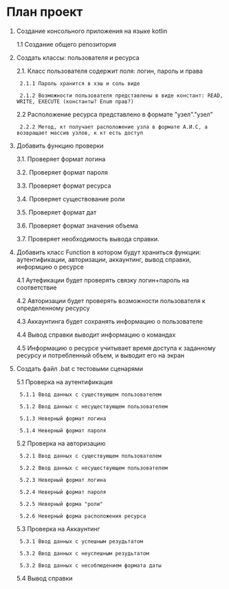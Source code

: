 # План проект<br>

1. Создание консольного приложения на языке kotlin
	
	1.1 Создание общего репозитория 

2. Создать классы: пользователя и ресурса

	2.1. Класс пользователя содержит поля: логин, пароль и права

		2.1.1 Пароль хранится в хэш и соль виде
		
		2.1.2 Возможности пользователя представлены в виде констант: READ, WRITE, EXECUTE (константы? Enum прав?)

	2.2 Расположение ресурса представлено в формате "узел"."узел"
	
   		2.2.2 Метод, кт получает расположение узла в формате А.И.С, а возвращает массив узлов, к кт есть доступ
	
3. Добавить функцию проверки 

	3.1. Проверяет формат логина 
 
	3.2. Проверяет формат пароля 
 
 	3.3. Проверяет формат ресурса 
     
 	3.4. Проверяет существование роли 
 
 	3.5. Проверяет формат дат 
 	
 	3.6. Проверяет формат значения объема 
 
	3.7. Проверяет необходимость вывода справки.

4. Добавить класс Function в котором будут храниться функции: аутентификации, авторизации, аккаунтинг, вывод справки, информцию о ресурсе        
	
	4.1 Аутефикации будет проверять связку логин+пароль на соответствие
	
	4.2 Авторизации будет проверять возможности пользователя к определенному ресурсу
	
	4.3 Аккаунтинга будет сохранять информацию о пользователе

	4.4 Вывод справки выводит информацию о командах
	
	4.5 Информацию о ресурсе учитывает время доступа к заданному ресурсу и потребленный объем, и выводит его на экран 


5. Создать файл .bat с тестовыми сценарями 

	5.1 Проверка на аутентификация 

		5.1.1 Ввод данных с существующем пользователем

		5.1.2 Ввод данных с несуществующем пользователем
	
		5.1.3 Неверный формат логина

		5.1.4 Неверный формат пароля
	
	5.2 Проверка на авторизацию

		5.2.1 Ввод данных с существующем пользователем

		5.2.2 Ввод данных с несуществующем пользователем

		5.2.3 Неверный формат логина

		5.2.4 Неверный формат пароля

		5.2.5 Неверный форма "роли"

		5.2.6 Неверный форма расположения ресурса

	5.3 Проверка на Аккаунтинг

		5.3.1 Ввод данных с успешным резудьтатом

		5.3.2 Ввод данных с неуспешным резудьтатом
		
		5.3.2 Ввод данных с несоблюдением формата даты


	5.4 Вывод справки

